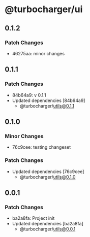 # @turbocharger/ui

## 0.1.2

### Patch Changes

- 46275aa: minor changes

## 0.1.1

### Patch Changes

- 84b64a9: v 0.1.1
- Updated dependencies [84b64a9]
  - @turbocharger/utils@0.1.1

## 0.1.0

### Minor Changes

- 76c9cee: testing changeset

### Patch Changes

- Updated dependencies [76c9cee]
  - @turbocharger/utils@0.1.0

## 0.0.1

### Patch Changes

- ba2a8fa: Project init
- Updated dependencies [ba2a8fa]
  - @turbocharger/utils@0.0.1
